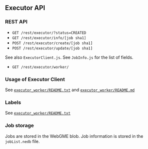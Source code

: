 ## Executor API ##

### REST API ###

- `GET /rest/executor/?status=CREATED`
- `GET /rest/executor/info/[job sha1]` 
- `POST /rest/executor/create/[job sha1]`
- `POST /rest/executor/update/[job sha1]`

See also `ExecutorClient.js`. See `JobInfo.js` for the list of fields.

- `GET /rest/executor/worker/`  

### Usage of Executor Client ###

See [`executor_worker/README.txt`](./executor_worker/README.txt) and [`executor_worker/README.md`](./executor_worker/README.md)

### Labels ###

See [`executor_worker/README.txt`](./executor_worker/README.txt)

### Job storage ###

Jobs are stored in the WebGME blob. Job information is stored in the `jobList.nedb` file.
